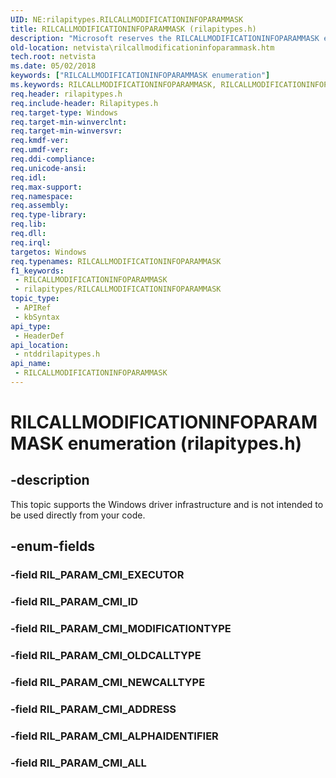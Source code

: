 ```yaml
---
UID: NE:rilapitypes.RILCALLMODIFICATIONINFOPARAMMASK
title: RILCALLMODIFICATIONINFOPARAMMASK (rilapitypes.h)
description: "Microsoft reserves the RILCALLMODIFICATIONINFOPARAMMASK enumeration for internal use only. Don't use this enumeration in your code."
old-location: netvista\rilcallmodificationinfoparammask.htm
tech.root: netvista
ms.date: 05/02/2018
keywords: ["RILCALLMODIFICATIONINFOPARAMMASK enumeration"]
ms.keywords: RILCALLMODIFICATIONINFOPARAMMASK, RILCALLMODIFICATIONINFOPARAMMASK enumeration [Network Drivers Starting with Windows Vista], RIL_PARAM_CMI_ADDRESS, RIL_PARAM_CMI_ALL, RIL_PARAM_CMI_ALPHAIDENTIFIER, RIL_PARAM_CMI_ID, RIL_PARAM_CMI_MODIFICATIONTYPE, RIL_PARAM_CMI_NEWCALLTYPE, RIL_PARAM_CMI_OLDCALLTYPE, netvista.rilcallmodificationinfoparammask, ntddrilapitypes/RILCALLMODIFICATIONINFOPARAMMASK, ntddrilapitypes/RIL_PARAM_CMI_ADDRESS, ntddrilapitypes/RIL_PARAM_CMI_ALL, ntddrilapitypes/RIL_PARAM_CMI_ALPHAIDENTIFIER, ntddrilapitypes/RIL_PARAM_CMI_ID, ntddrilapitypes/RIL_PARAM_CMI_MODIFICATIONTYPE, ntddrilapitypes/RIL_PARAM_CMI_NEWCALLTYPE, ntddrilapitypes/RIL_PARAM_CMI_OLDCALLTYPE
req.header: rilapitypes.h
req.include-header: Rilapitypes.h
req.target-type: Windows
req.target-min-winverclnt: 
req.target-min-winversvr: 
req.kmdf-ver: 
req.umdf-ver: 
req.ddi-compliance: 
req.unicode-ansi: 
req.idl: 
req.max-support: 
req.namespace: 
req.assembly: 
req.type-library: 
req.lib: 
req.dll: 
req.irql: 
targetos: Windows
req.typenames: RILCALLMODIFICATIONINFOPARAMMASK
f1_keywords:
 - RILCALLMODIFICATIONINFOPARAMMASK
 - rilapitypes/RILCALLMODIFICATIONINFOPARAMMASK
topic_type:
 - APIRef
 - kbSyntax
api_type:
 - HeaderDef
api_location:
 - ntddrilapitypes.h
api_name:
 - RILCALLMODIFICATIONINFOPARAMMASK
---
```


# RILCALLMODIFICATIONINFOPARAMMASK enumeration (rilapitypes.h)


## -description

This topic supports the Windows driver infrastructure and is not intended to be used directly from your code.

## -enum-fields

### -field RIL_PARAM_CMI_EXECUTOR

### -field RIL_PARAM_CMI_ID

### -field RIL_PARAM_CMI_MODIFICATIONTYPE

### -field RIL_PARAM_CMI_OLDCALLTYPE

### -field RIL_PARAM_CMI_NEWCALLTYPE

### -field RIL_PARAM_CMI_ADDRESS

### -field RIL_PARAM_CMI_ALPHAIDENTIFIER

### -field RIL_PARAM_CMI_ALL

